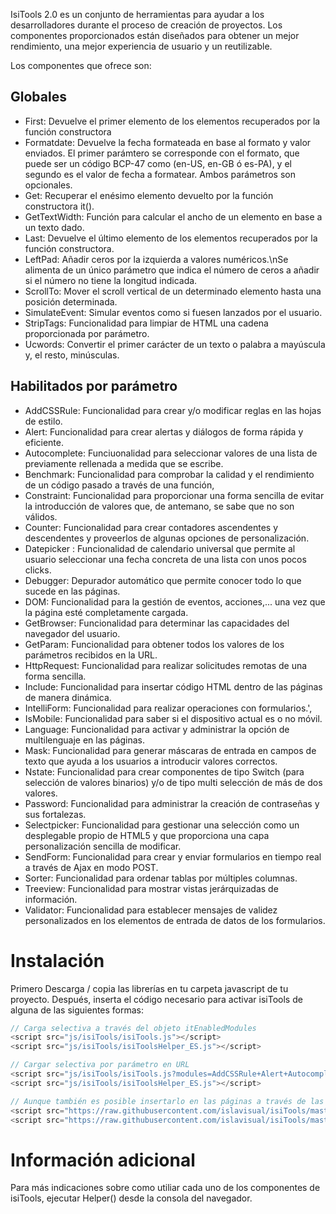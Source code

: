 IsiTools 2.0 es un conjunto de herramientas para ayudar a los desarrolladores durante el proceso de creación de proyectos. Los componentes proporcionados están diseñados para obtener un mejor rendimiento, una mejor experiencia de usuario y un reutilizable.

Los componentes que ofrece son:
## Globales
* First: Devuelve el primer elemento de los elementos recuperados por la función constructora
* Formatdate: Devuelve la fecha formateada en base al formato y valor enviados. El primer parámtero se corresponde con el formato, que puede ser un código BCP-47 como (en-US, en-GB ó es-PA), y el segundo es el valor de fecha a formatear. Ambos parámetros son opcionales.
* Get: Recuperar el enésimo elemento devuelto por la función constructora it().
* GetTextWidth: Función para calcular el ancho de un elemento en base a un texto dado.
* Last: Devuelve el último elemento de los elementos recuperados por la función constructora.
* LeftPad: Añadir ceros por la izquierda a valores numéricos.\nSe alimenta de un único parámetro que indica el número de ceros a añadir si el número no tiene la longitud indicada.
* ScrollTo: Mover el scroll vertical de un determinado elemento hasta una posición determinada.
* SimulateEvent: Simular eventos como si fuesen lanzados por el usuario.
* StripTags: Funcionalidad para limpiar de HTML una cadena proporcionada por parámetro.
* Ucwords: Convertir el primer carácter de un texto o palabra a mayúscula y, el resto, minúsculas.

## Habilitados por parámetro
* AddCSSRule: Funcionalidad para crear y/o modificar reglas en las hojas de estilo.
* Alert: Funcionalidad para crear alertas y diálogos de forma rápida y eficiente. 
* Autocomplete: Funciuonalidad para seleccionar valores de una lista de previamente rellenada a medida que se escribe.
* Benchmark: Funcionalidad para comprobar la calidad y el rendimiento de un código pasado a través de una función,
* Constraint: Funcionalidad para proporcionar una forma sencilla de evitar la introducción de valores que, de antemano, se sabe que no son válidos.
* Counter: Funcionalidad para crear contadores ascendentes y descendentes y proveerlos de algunas opciones de personalización.
* Datepicker : Funcionalidad de calendario universal que permite al usuario seleccionar una fecha concreta de una lista con unos pocos clicks. 
* Debugger: Depurador automático que permite conocer todo lo que sucede en las páginas.
* DOM: Funcionalidad para la gestión de eventos, acciones,... una vez que la página esté completamente cargada.
* GetBrowser: Funcionalidad para determinar las capacidades del navegador del usuario.
* GetParam: Funcionalidad para obtener todos los valores de los parámetros recibidos en la URL.
* HttpRequest: Funcionalidad para realizar solicitudes remotas de una forma sencilla.
* Include: Funcionalidad para insertar código HTML dentro de las páginas de manera dinámica.
* IntelliForm: Funcionalidad para realizar operaciones con formularios.',
* IsMobile: Funcionalidad para saber si el dispositivo actual es o no móvil.
* Language: Funcionalidad para activar y administrar la opción de multilenguaje en las páginas.
* Mask: Funcionalidad para generar máscaras de entrada en campos de texto que ayuda a los usuarios a introducir valores correctos.
* Nstate: Funcionalidad para crear componentes de tipo Switch (para selección de valores binarios) y/o de tipo multi selección de más de dos valores.
* Password: Funcionalidad para administrar la creación de contraseñas y sus fortalezas.
* Selectpicker: Funcionalidad para gestionar una selección como un desplegable propio de HTML5 y que proporciona una capa personalización sencilla de modificar.
* SendForm: Funcionalidad para crear y enviar formularios en tiempo real a través de Ajax en modo POST.
* Sorter: Funcionalidad para ordenar tablas por múltiples columnas.
* Treeview: Funcionalidad para mostrar vistas jerárquizadas de información.
* Validator: Funcionalidad para establecer mensajes de validez personalizados en los elementos de entrada de datos de los formularios. 

 # Instalación
 Primero Descarga / copia las librerías en tu carpeta javascript de tu proyecto. Después, inserta el código necesario para activar isiTools de alguna de las siguientes formas: 
 ```javascript
// Carga selectiva a través del objeto itEnabledModules
<script src="js/isiTools/isiTools.js"></script>
<script src="js/isiTools/isiToolsHelper_ES.js"></script>

// Cargar selectiva por parámetro en URL
<script src="js/isiTools/isiTools.js?modules=AddCSSRule+Alert+Autocomplete+DOM"></script>
<script src="js/isiTools/isiToolsHelper_ES.js"></script>

// Aunque también es posible insertarlo en las páginas a través de las siguientes intrucciones
<script src="https://raw.githubusercontent.com/islavisual/isiTools/master/isiTools.js"></script>
<script src="https://raw.githubusercontent.com/islavisual/isiTools/master/isiToolsHelper_ES.js"></script>
```

# Información adicional
Para más indicaciones sobre como utiliar cada uno de los componentes de isiTools, ejecutar Helper() desde la consola del navegador.
